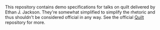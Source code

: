 This repository contains demo specifications for talks on quilt delivered by
Ethan J. Jackson.  They're somewhat simplified to simplify the rhetoric and
thus shouldn't be considered official in any way.  See the official
[Quilt](quilt.io) repository for more.

